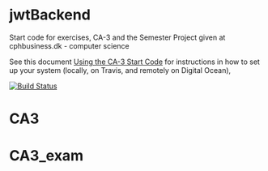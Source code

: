 # jwtBackend

Start code for exercises, CA-3 and the Semester Project given at cphbusiness.dk - computer science

See this document [Using the CA-3 Start Code](https://docs.google.com/document/d/1lvNUPW8NbyFRY8LG_7njkwmHdFeimS8c4w0tdw23WsI/edit?usp=sharing) for instructions in how to set up your system (locally, on Travis, and remotely on Digital Ocean),

[![Build Status](https://travis-ci.org/cphdat3sem2019spring/semester-seed.svg?branch=master)](https://travis-ci.org/cphdat3sem2019spring/semester-seed)
# CA3
# CA3_exam
